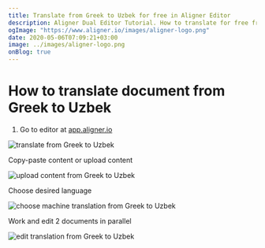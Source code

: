 ```yaml
---
title: Translate from Greek to Uzbek for free in Aligner Editor
description: Aligner Dual Editor Tutorial. How to translate for free from Greek to Uzbek. Aligner is multilingual document management platform. 
ogImage: "https://www.aligner.io/images/aligner-logo.png"
date: 2020-05-06T07:09:21+03:00
image: ../images/aligner-logo.png
onBlog: true
---
```


# How to translate document from Greek to Uzbek

1. Go to editor at [app.aligner.io](https://app.aligner.io "Aligner App web page")

![translate from Greek to Uzbek](../aligner-blank-editor.png "translate from Greek to Uzbek")

Copy-paste content or upload content

![upload content from Greek to Uzbek](../aligner-uploaded-document.png "upload content from Greek to Uzbek")

Choose desired language

![choose machine translation from Greek to Uzbek](../aligner-language-dropdown.png "choose machine translation from Greek to Uzbek")

Work and edit 2 documents in parallel

![edit translation from Greek to Uzbek](../aligner-double-sitded-editor.png "edit translation from Greek to Uzbek")

